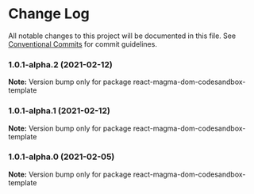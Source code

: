 # Change Log

All notable changes to this project will be documented in this file.
See [Conventional Commits](https://conventionalcommits.org) for commit guidelines.

### 1.0.1-alpha.2 (2021-02-12)

**Note:** Version bump only for package react-magma-dom-codesandbox-template





### 1.0.1-alpha.1 (2021-02-12)

**Note:** Version bump only for package react-magma-dom-codesandbox-template

### 1.0.1-alpha.0 (2021-02-05)

**Note:** Version bump only for package react-magma-dom-codesandbox-template
